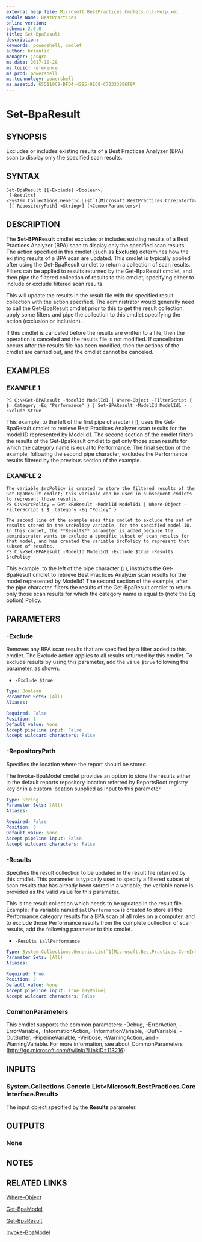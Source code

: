 ```yaml
---
external help file: Microsoft.BestPractices.Cmdlets.dll-Help.xml
Module Name: BestPractices
online version: 
schema: 2.0.0
title: Set-BpaResult
description: 
keywords: powershell, cmdlet
author: brianlic
manager: jasgro
ms.date: 2017-10-29
ms.topic: reference
ms.prod: powershell
ms.technology: powershell
ms.assetid: 655110C9-DFD4-4285-8E68-C70333896F9A
---
```


# Set-BpaResult

## SYNOPSIS
Excludes or includes existing results of a Best Practices Analyzer (BPA) scan to display only the specified scan results.

## SYNTAX

```
Set-BpaResult [[-Exclude] <Boolean>]
 [-Results] <System.Collections.Generic.List`1[Microsoft.BestPractices.CoreInterface.Result]>
 [[-RepositoryPath] <String>] [<CommonParameters>]
```

## DESCRIPTION
The **Set-BPAResult** cmdlet excludes or includes existing results of a Best Practices Analyzer (BPA) scan to display only the specified scan results.
The action specified in this cmdlet (such as **Exclude**) determines how the existing results of a BPA scan are updated.
This cmdlet is typically applied after using the Get-BpaResult cmdlet to return a collection of scan results.
Filters can be applied to results returned by the Get-BpaResult cmdlet, and then pipe the filtered collection of results to this cmdlet, specifying either to include or exclude filtered scan results.

This will update the results in the result file with the specified result collection with the action specified.
The administrator would generally need to call the Get-BpaResult cmdlet prior to this to get the result collection, apply some filters and pipe the collection to this cmdlet specifying the action (exclusion or inclusion).

If this cmdlet is canceled before the results are written to a file, then the operation is canceled and the results file is not modified.
If cancellation occurs after the results file has been modified, then the actions of the cmdlet are carried out, and the cmdlet cannot be canceled.

## EXAMPLES

### EXAMPLE 1
```
PS C:\>Get-BPAResult -ModelId ModelId1 | Where-Object -FilterScript { $_.Category -Eq "Performance" } | Set-BPAResult -ModelId ModelId1 -Exclude $true
```

This example, to the left of the first pipe character (`|`), uses the Get-BpaResult cmdlet to retrieve Best Practices Analyzer scan results for the model ID represented by ModelId1.
The second section of the cmdlet filters the results of the Get-BpaResult cmdlet to get only those scan results for which the category name is equal to Performance.
The final section of the example, following the second pipe character, excludes the Performance results filtered by the previous section of the example.

### EXAMPLE 2
```
The variable $rcPolicy is created to store the filtered results of the Get-BpaResult cmdlet; this variable can be used in subsequent cmdlets to represent those results.
PS C:\>$rcPolicy = Get-BPAResult -ModelId ModelId1 | Where-Object -FilterScript { $_.Category -Eq "Policy" }

The second line of the example uses this cmdlet to exclude the set of results stored in the $rcPolicy variable, for the specified model ID. In this cmdlet, the **Results** parameter is added because the administrator wants to exclude a specific subset of scan results for that model, and has created the variable $rcPolicy to represent that subset of results.
PS C:\>Set-BPAResult -ModelId ModelId1 -Exclude $true -Results $rcPolicy
```

This example, to the left of the pipe character (`|`), instructs the Get-BpaResult cmdlet to retrieve Best Practices Analyzer scan results for the model represented by ModelId1 The second section of the example, after the pipe character, filters the results of the Get-BpaResult cmdlet to return only those scan results for which the category name is equal to (note the Eq option) Policy.

## PARAMETERS

### -Exclude
Removes any BPA scan results that are specified by a filter added to this cmdlet.
The Exclude action applies to all results returned by this cmdlet.
To exclude results by using this parameter, add the value `$true` following the parameter, as shown: 
                         
 - `-Exclude $true`

```yaml
Type: Boolean
Parameter Sets: (All)
Aliases: 

Required: False
Position: 1
Default value: None
Accept pipeline input: False
Accept wildcard characters: False
```

### -RepositoryPath
Specifies the location where the report should be stored. 
                         
The Invoke-BpaModel cmdlet provides an option to store the results either in the default reports repository location referred by ReportsRoot registry key or in a custom location supplied as input to this parameter.

```yaml
Type: String
Parameter Sets: (All)
Aliases: 

Required: False
Position: 3
Default value: None
Accept pipeline input: False
Accept wildcard characters: False
```

### -Results
Specifies the result collection to be updated in the result file returned by this cmdlet.
This parameter is typically used to specify a filtered subset of scan results that has already been stored in a variable; the variable name is provided as the valid value for this parameter. 
                         
This is the result collection which needs to be updated in the result file. 
Example: if a variable named `$allPerformance` is created to store all the Performance category results for a BPA scan of all roles on a computer, and to exclude those Performance results from the complete collection of scan results, add the following parameter to this cmdlet. 
                         
 - `-Results $allPerformance`

```yaml
Type: System.Collections.Generic.List`1[Microsoft.BestPractices.CoreInterface.Result]
Parameter Sets: (All)
Aliases: 

Required: True
Position: 2
Default value: None
Accept pipeline input: True (ByValue)
Accept wildcard characters: False
```

### CommonParameters
This cmdlet supports the common parameters: -Debug, -ErrorAction, -ErrorVariable, -InformationAction, -InformationVariable, -OutVariable, -OutBuffer, -PipelineVariable, -Verbose, -WarningAction, and -WarningVariable. For more information, see about_CommonParameters (http://go.microsoft.com/fwlink/?LinkID=113216).

## INPUTS

### System.Collections.Generic.List<Microsoft.BestPractices.CoreInterface.Result>
The input object specified by the **Results** parameter.

## OUTPUTS

### None

## NOTES

## RELATED LINKS

[Where-Object](http://go.microsoft.com/fwlink/p/?LinkID=113423)

[Get-BpaModel](./Get-BpaModel.md)

[Get-BpaResult](./Get-BpaResult.md)

[Invoke-BpaModel](./Invoke-BpaModel.md)

